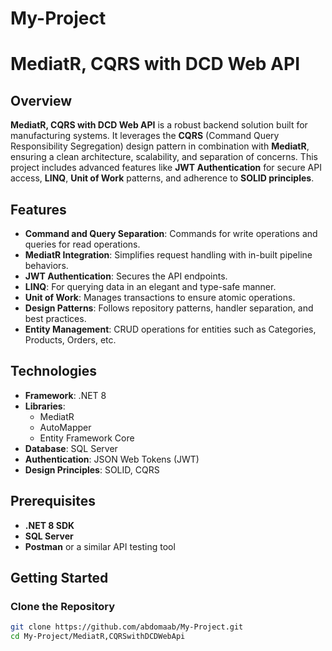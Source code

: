 # My-Project
# MediatR, CQRS with DCD Web API

## Overview
**MediatR, CQRS with DCD Web API** is a robust backend solution built for manufacturing systems. It leverages the **CQRS** (Command Query Responsibility Segregation) design pattern in combination with **MediatR**, ensuring a clean architecture, scalability, and separation of concerns. This project includes advanced features like **JWT Authentication** for secure API access, **LINQ**, **Unit of Work** patterns, and adherence to **SOLID principles**.

## Features
- **Command and Query Separation**: Commands for write operations and queries for read operations.
- **MediatR Integration**: Simplifies request handling with in-built pipeline behaviors.
- **JWT Authentication**: Secures the API endpoints.
- **LINQ**: For querying data in an elegant and type-safe manner.
- **Unit of Work**: Manages transactions to ensure atomic operations.
- **Design Patterns**: Follows repository patterns, handler separation, and best practices.
- **Entity Management**: CRUD operations for entities such as Categories, Products, Orders, etc.

## Technologies
- **Framework**: .NET 8
- **Libraries**:
  - MediatR
  - AutoMapper
  - Entity Framework Core
- **Database**: SQL Server
- **Authentication**: JSON Web Tokens (JWT)
- **Design Principles**: SOLID, CQRS

## Prerequisites
- **.NET 8 SDK**
- **SQL Server**
- **Postman** or a similar API testing tool

## Getting Started

### Clone the Repository
```bash
git clone https://github.com/abdomaab/My-Project.git
cd My-Project/MediatR,CQRSwithDCDWebApi
